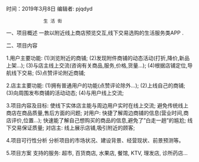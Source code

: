  时间：2019年3月8日 								编辑者: pjqdyd
  
				  生 活 街
一、项目概述
一款以附近线上商店预览交互,线下交易选购的生活服务类APP .


二、项目内容

1.用户主要功能:
  (1)浏览附近的商铺;
  (2)发现附件商铺的动态活动(打折,降价,新品上架...);
  (3)与店主线上交流(咨询有关商品,服务,价格,货量...);
  (4)根据店铺定位,导航线下交易;
  (5)点赞评论附近商铺;
  
2.店主主要功能:
  (1)拥有普通用户的功能(点赞评论除外...);
  (2)上线自己的商铺;
  (3)向周围发布商铺的活动动态;
  (4)与用户线上交流;
  
3.项目内容及目标:
   使线下实体店主能与周边用户实时在线上交流;
   避免传统线上商店在商品质量,售后方面的问题;
  对用户:
      快捷了解周边商铺的信息(营业时间,商店评价,位置...);
      快速能了解自己想购买的商品的信息,避免了”白走一趟”的尴尬;
      线下交易保证质量;
  对店主:
      线上展示店铺,吸引附近的顾客;
	  
	  
4.项目可行性分析
分析项目的市场状况、建设背景、经营现状、前景预测等。


5.项目方案
  支持的服务:
      超市, 百货商店, 水果店, 餐馆,  KTV, 理发店, 诊所药店...